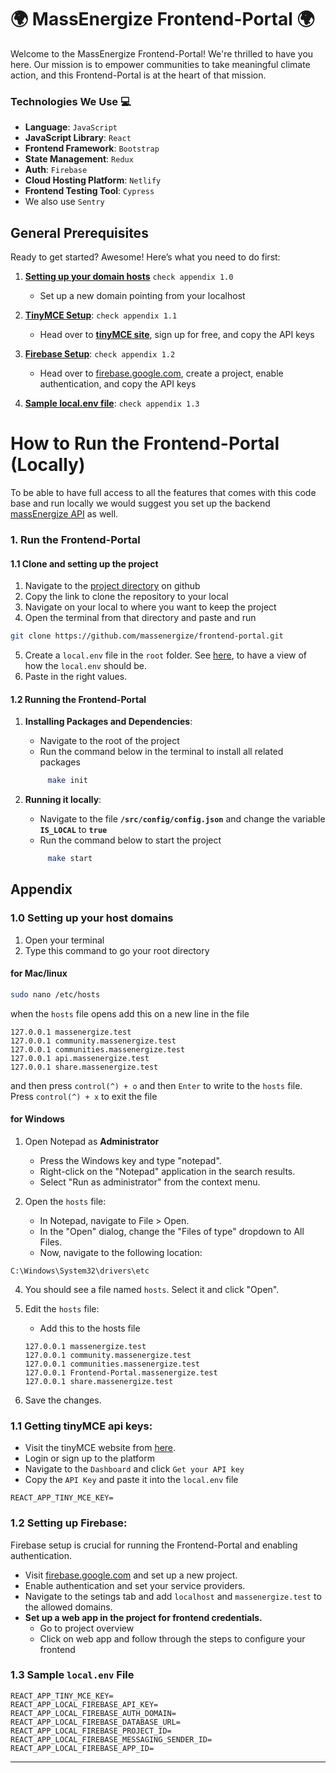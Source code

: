 # 🌍 MassEnergize Frontend-Portal 🌍

Welcome to the MassEnergize Frontend-Portal! We're thrilled to have you here. Our mission is to empower communities to take meaningful climate action, and this Frontend-Portal is at the heart of that mission.

### Technologies We Use 💻

- **Language**: `JavaScript`
- **JavaScript Library**: `React`
- **Frontend Framework**: `Bootstrap`
- **State Management**: `Redux`
- **Auth**: `Firebase`
- **Cloud Hosting Platform**: `Netlify`
- **Frontend Testing Tool**: `Cypress`
- We also use `Sentry`

## General Prerequisites

Ready to get started? Awesome! Here’s what you need to do first:

1. **[Setting up your domain hosts](#domain_hosts)** `check appendix 1.0`

   - Set up a new domain pointing from your localhost

2. **[TinyMCE Setup](#setup_tinymce)**: `check appendix 1.1`
   - Head over to **[tinyMCE site](https://www.tiny.cloud/)**, sign up for free, and copy the API keys
     <!-- **NB:** Use the same keys for the API -->
3. **[Firebase Setup](#setup_firebase)**: `check appendix 1.2`
   - Head over to [firebase.google.com](https://firebase.google.com), create a project, enable authentication, and copy the API keys
     <!-- **NB:** Use the same keys for the API -->
4. **[Sample local.env file](#sample_env)**: `check appendix 1.3`

# How to Run the Frontend-Portal (Locally)

To be able to have full access to all the features that comes with this code base and run locally we would suggest you set up the backend [massEnergize API](https://github.com/massenergize/api) as well.

### 1. Run the Frontend-Portal

#### 1.1 Clone and setting up the project

1. Navigate to the [project directory](https://github.com/massenergize/frontend-portal) on github
2. Copy the link to clone the repository to your local
3. Navigate on your local to where you want to keep the project
4. Open the terminal from that directory and paste and run

```sh
git clone https://github.com/massenergize/frontend-portal.git
```

5. Create a `local.env` file in the `root` folder. See [here](#sample_env), to have a view of how the `local.env` should be.
6. Paste in the right values.

#### 1.2 Running the Frontend-Portal

1. **Installing Packages and Dependencies**:

   - Navigate to the root of the project
   - Run the command below in the terminal to install all related packages

   ```sh
        make init
   ```

2. **Running it locally**:
   - Navigate to the file **`/src/config/config.json`** and change the variable **`IS_LOCAL`** to **`true`**
   - Run the command below to start the project
   ```sh
        make start
   ```

## Appendix

### 1.0 Setting up your host domains <a id="domain_hosts"></a>

1. Open your terminal
2. Type this command to go your root directory

#### for Mac/linux

```sh
sudo nano /etc/hosts
```

when the `hosts` file opens add this on a new line in the file

```
127.0.0.1 massenergize.test
127.0.0.1 community.massenergize.test
127.0.0.1 communities.massenergize.test
127.0.0.1 api.massenergize.test
127.0.0.1 share.massenergize.test
```

and then press `control(^) + o` and then `Enter` to write to the `hosts` file.
Press `control(^) + x` to exit the file

#### for Windows

1. Open Notepad as **Administrator**
   - Press the Windows key and type "notepad".
   - Right-click on the "Notepad" application in the search results.
   - Select "Run as administrator" from the context menu.
2. Open the `hosts` file:

   - In Notepad, navigate to File > Open.
   - In the "Open" dialog, change the "Files of type" dropdown to All Files.
   - Now, navigate to the following location:

```
C:\Windows\System32\drivers\etc
```

4. You should see a file named `hosts`. Select it and click "Open".

5. Edit the `hosts` file:

   - Add this to the hosts file

   ```
   127.0.0.1 massenergize.test
   127.0.0.1 community.massenergize.test
   127.0.0.1 communities.massenergize.test
   127.0.0.1 Frontend-Portal.massenergize.test
   127.0.0.1 share.massenergize.test
   ```

6. Save the changes.

### 1.1 Getting tinyMCE api keys: <a id="setup_tinymce"></a>

- Visit the tinyMCE website from [here](https://www.tiny.cloud/).
- Login or sign up to the platform
- Navigate to the `Dashboard` and click `Get your API key`
- Copy the `API Key` and paste it into the `local.env` file

```env
REACT_APP_TINY_MCE_KEY=
```

### 1.2 Setting up Firebase: <a id="setup_firebase"></a>

Firebase setup is crucial for running the Frontend-Portal and enabling authentication.

- Visit [firebase.google.com](https://firebase.google.com) and set up a new project.
- Enable authentication and set your service providers.
- Navigate to the setings tab and add `localhost` and `massenergize.test` to the allowed domains.
- **Set up a web app in the project for frontend credentials.**
  - Go to project overview
  - Click on web app and follow through the steps to configure your frontend

### 1.3 Sample `local.env` File <a id="sample_env"></a>

```env
REACT_APP_TINY_MCE_KEY=
REACT_APP_LOCAL_FIREBASE_API_KEY=
REACT_APP_LOCAL_FIREBASE_AUTH_DOMAIN=
REACT_APP_LOCAL_FIREBASE_DATABASE_URL=
REACT_APP_LOCAL_FIREBASE_PROJECT_ID=
REACT_APP_LOCAL_FIREBASE_MESSAGING_SENDER_ID=
REACT_APP_LOCAL_FIREBASE_APP_ID=
```

---
